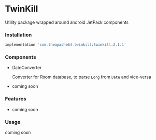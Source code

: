 # TwinKill

Utility package wrapped around android JetPack components

### Installation

```groovy
implementation 'com.theapache64.twinkill:twinkill:2.1.1'
```

### Components

 - DateConverter
    
   Converter for Room database, to parse `Long` from `Date` and vice-versa
    
  - coming soon
 
### Features

 - coming soon

### Usage

coming soon